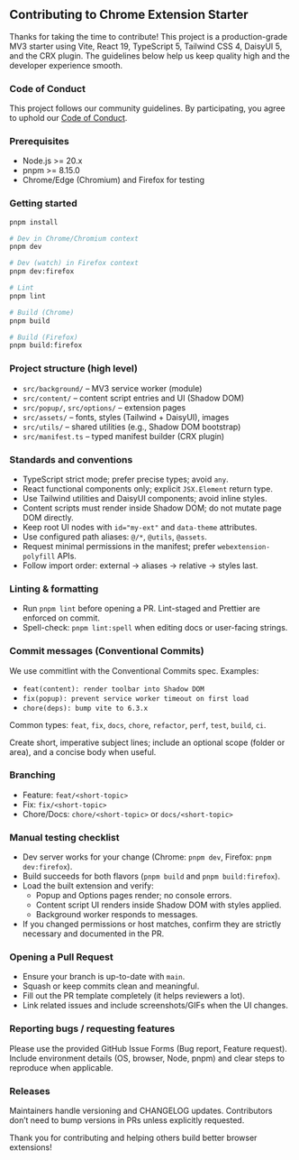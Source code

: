 ## Contributing to Chrome Extension Starter

Thanks for taking the time to contribute! This project is a production-grade MV3 starter using Vite, React 19, TypeScript 5, Tailwind CSS 4, DaisyUI 5, and the CRX plugin. The guidelines below help us keep quality high and the developer experience smooth.

### Code of Conduct

This project follows our community guidelines. By participating, you agree to uphold our [Code of Conduct](./CODE_OF_CONDUCT.md).

### Prerequisites

- Node.js >= 20.x
- pnpm >= 8.15.0
- Chrome/Edge (Chromium) and Firefox for testing

### Getting started

```bash
pnpm install

# Dev in Chrome/Chromium context
pnpm dev

# Dev (watch) in Firefox context
pnpm dev:firefox

# Lint
pnpm lint

# Build (Chrome)
pnpm build

# Build (Firefox)
pnpm build:firefox
```

### Project structure (high level)

- `src/background/` – MV3 service worker (module)
- `src/content/` – content script entries and UI (Shadow DOM)
- `src/popup/`, `src/options/` – extension pages
- `src/assets/` – fonts, styles (Tailwind + DaisyUI), images
- `src/utils/` – shared utilities (e.g., Shadow DOM bootstrap)
- `src/manifest.ts` – typed manifest builder (CRX plugin)

### Standards and conventions

- TypeScript strict mode; prefer precise types; avoid `any`.
- React functional components only; explicit `JSX.Element` return type.
- Use Tailwind utilities and DaisyUI components; avoid inline styles.
- Content scripts must render inside Shadow DOM; do not mutate page DOM directly.
- Keep root UI nodes with `id="my-ext"` and `data-theme` attributes.
- Use configured path aliases: `@/*`, `@utils`, `@assets`.
- Request minimal permissions in the manifest; prefer `webextension-polyfill` APIs.
- Follow import order: external → aliases → relative → styles last.

### Linting & formatting

- Run `pnpm lint` before opening a PR. Lint-staged and Prettier are enforced on commit.
- Spell-check: `pnpm lint:spell` when editing docs or user-facing strings.

### Commit messages (Conventional Commits)

We use commitlint with the Conventional Commits spec. Examples:

- `feat(content): render toolbar into Shadow DOM`
- `fix(popup): prevent service worker timeout on first load`
- `chore(deps): bump vite to 6.3.x`

Common types: `feat`, `fix`, `docs`, `chore`, `refactor`, `perf`, `test`, `build`, `ci`.

Create short, imperative subject lines; include an optional scope (folder or area), and a concise body when useful.

### Branching

- Feature: `feat/<short-topic>`
- Fix: `fix/<short-topic>`
- Chore/Docs: `chore/<short-topic>` or `docs/<short-topic>`

### Manual testing checklist

- Dev server works for your change (Chrome: `pnpm dev`, Firefox: `pnpm dev:firefox`).
- Build succeeds for both flavors (`pnpm build` and `pnpm build:firefox`).
- Load the built extension and verify:
  - Popup and Options pages render; no console errors.
  - Content script UI renders inside Shadow DOM with styles applied.
  - Background worker responds to messages.
- If you changed permissions or host matches, confirm they are strictly necessary and documented in the PR.

### Opening a Pull Request

- Ensure your branch is up-to-date with `main`.
- Squash or keep commits clean and meaningful.
- Fill out the PR template completely (it helps reviewers a lot).
- Link related issues and include screenshots/GIFs when the UI changes.

### Reporting bugs / requesting features

Please use the provided GitHub Issue Forms (Bug report, Feature request). Include environment details (OS, browser, Node, pnpm) and clear steps to reproduce when applicable.

### Releases

Maintainers handle versioning and CHANGELOG updates. Contributors don’t need to bump versions in PRs unless explicitly requested.

Thank you for contributing and helping others build better browser extensions!
